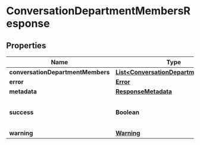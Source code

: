 

# ConversationDepartmentMembersResponse


## Properties

| Name | Type | Description | Notes |
|------------ | ------------- | ------------- | -------------|
|**conversationDepartmentMembers** | [**List&lt;ConversationDepartmentMember&gt;**](ConversationDepartmentMember.md) |  |  [optional] |
|**error** | [**Error**](Error.md) |  |  [optional] |
|**metadata** | [**ResponseMetadata**](ResponseMetadata.md) |  |  [optional] |
|**success** | **Boolean** | Indicates if API call was successful |  [optional] |
|**warning** | [**Warning**](Warning.md) |  |  [optional] |



